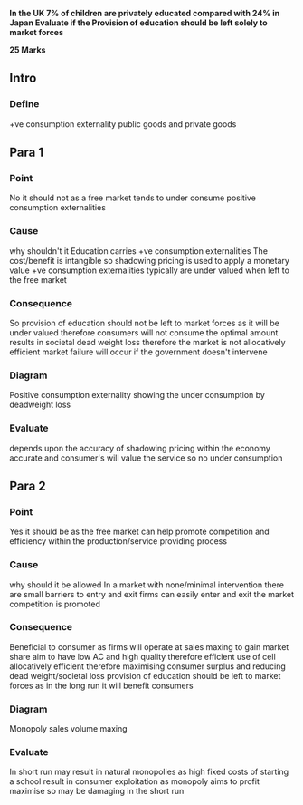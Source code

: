 **In the UK 7% of children are privately educated compared with 24% in Japan
Evaluate if the Provision of education should be left solely to market forces**

**25 Marks**

## Intro
### Define
+ve consumption externality
public goods and private goods

## Para 1
### Point
No it should not as a free market tends to under consume positive consumption externalities 

### Cause
why shouldn't it
Education carries +ve consumption externalities
The cost/benefit is intangible
so shadowing pricing is used to apply a monetary value
+ve consumption externalities typically are under valued when left to the free market

### Consequence
So provision of education should not be left to market forces as it will be under valued
therefore consumers will not consume the optimal amount
results in societal dead weight loss 
therefore the market is not allocatively efficient
market failure will occur if the government doesn't intervene

### Diagram
Positive consumption externality
showing the under consumption by deadweight loss

### Evaluate
depends upon the accuracy of shadowing pricing within the economy
accurate and consumer's will value the service so no under consumption

## Para 2
### Point
Yes it should be as the free market can help promote competition and efficiency within the production/service providing process

### Cause
why should it be allowed
In a market with none/minimal intervention there are small barriers to entry and exit
firms can easily enter and exit the market
competition is promoted 

### Consequence
Beneficial to consumer as firms will operate at sales maxing to gain market share
aim to have low AC and high quality
therefore efficient use of cell
allocatively efficient
therefore maximising consumer surplus and reducing dead weight/societal loss
provision of education should be left to market forces as in the long run it will benefit consumers

### Diagram
Monopoly sales volume maxing

### Evaluate
In short run may result in natural monopolies as high fixed costs of starting a school
result in consumer exploitation as monopoly aims to profit maximise
so may be damaging in the short run